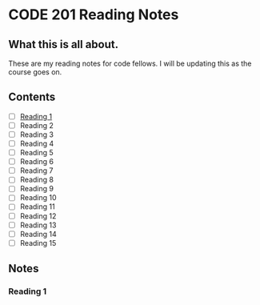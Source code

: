 # CODE 201 Reading Notes

## What this is all about.

These are my reading notes for code fellows. I will be updating this as the course goes on.

## Contents

- [ ] [Reading 1](#reading-1)
- [ ] Reading 2
- [ ] Reading 3
- [ ] Reading 4
- [ ] Reading 5
- [ ] Reading 6
- [ ] Reading 7
- [ ] Reading 8
- [ ] Reading 9
- [ ] Reading 10
- [ ] Reading 11
- [ ] Reading 12
- [ ] Reading 13
- [ ] Reading 14
- [ ] Reading 15

## Notes

### Reading 1

